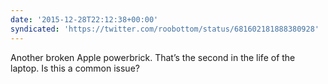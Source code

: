 ```yaml
---
date: '2015-12-28T22:12:38+00:00'
syndicated: 'https://twitter.com/roobottom/status/681602181888380928'
---
```

Another broken Apple powerbrick. That’s the second in the life of the laptop. Is this a common issue?
